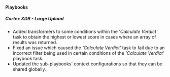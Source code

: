 
#### Playbooks

##### Cortex XDR - Large Upload

- Added transformers to some conditions within the *'Calculate Verdict'* task to obtain the highest or lowest score in cases where an array of results was returned.
- Fixed an issue which caused the *'Calculate Verdict'* task to fail due to an incorrect filter being used in certain conditions of the *'Calculate Verdict'* playbook task.
- Updated the sub-playbooks' context configurations so that they can be shared globally. 
